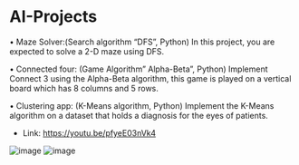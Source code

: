 # AI-Projects

•	Maze Solver:(Search algorithm “DFS”, Python) In this project, you are expected to solve a 2-D maze using DFS. 

•	Connected four: (Game Algorithm” Alpha-Beta”, Python) Implement Connect 3 using the Alpha-Beta algorithm, this game is played on a vertical board which has 8 columns and 5 rows.

•	Clustering app: (K-Means algorithm, Python) Implement the K-Means algorithm on a dataset that holds a diagnosis for the eyes of patients.

- Link: https://youtu.be/pfyeE03nVk4

![image](https://user-images.githubusercontent.com/49350237/107788072-a0f6a380-6d58-11eb-95d0-ded7c37ffe63.png)
![image](https://user-images.githubusercontent.com/49350237/107788143-bbc91800-6d58-11eb-8075-c79dd3526890.png)

